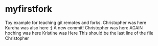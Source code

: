 # myfirstfork
Toy example for teaching git remotes and forks. 
Christopher was here
Kureha was also here :)
A new commit!
Christopher was here AGAIN
hoching was here
Kristine was Here
This should be the last line of the file
Christopher

